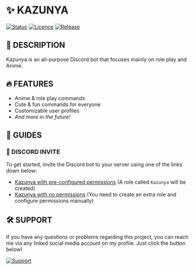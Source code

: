 # **✨ KAZUNYA**

[![Status](https://img.shields.io/badge/-Active-lime?style=for-the-badge&label=Status)](https://github.com/IanToujou/Kazunya)
[![Licence](https://img.shields.io/github/license/IanToujou/Kazunya?label=License&style=for-the-badge)](https://github.com/IanToujou/Kazunya)
[![Release](https://img.shields.io/badge/-Release_1.0.0-blue?style=for-the-badge&label=Version)](https://github.com/IanToujou/Kazunya)

## **📝 DESCRIPTION**

Kazunya is an all-purpose Discord bot that focuses mainly on role play and Anime.

## **🔥 FEATURES**

* Anime & role play commands
* Cute & fun commands for everyone
* Customizable user profiles
* *And more in the future!*

## **📕 GUIDES**

### **📗 DISCORD INVITE**

To get started, invite the Discord bot to your server using one of the links down below:

- [Kazunya with pre-configured permissions](https://discord.com/api/oauth2/authorize?client_id=790685695353028648&permissions=8&scope=bot%20applications.commands) (A role called `Kazunya` will be created)
- [Kazunya with no permissions](https://discord.com/api/oauth2/authorize?client_id=790685695353028648&permissions=0&scope=bot%20applications.commands) (You need to create an extra role and configure permissions manually)
## **🛠️ SUPPORT**

If you have any questions or problems regarding this project, you can reach me via any linked social media account on my profile. Just click the button below!

[![Support](https://img.shields.io/badge/-Support-teal?style=for-the-badge&logo=github)](https://github.com/IanToujou)
